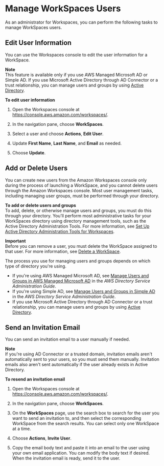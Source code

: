 # Manage WorkSpaces Users<a name="manage-workspaces-users"></a>

As an administrator for Workspaces, you can perform the following tasks to manage WorkSpaces users\.

## Edit User Information<a name="edit-user"></a>

You can use the Workspaces console to edit the user information for a WorkSpace\.

**Note**  
This feature is available only if you use AWS Managed Microsoft AD or Simple AD\. If you use Microsoft Active Directory through AD Connector or a trust relationship, you can manage users and groups by using [ Active Directory](https://docs.microsoft.com/powershell/module/addsadministration/?view=win10-ps)\.

**To edit user information**

1. Open the Workspaces console at [https://console\.aws\.amazon\.com/workspaces/](https://console.aws.amazon.com/workspaces/)\.

1. In the navigation pane, choose **WorkSpaces**\.

1. Select a user and choose **Actions**, **Edit User**\.

1. Update **First Name**, **Last Name**, and **Email** as needed\.

1. Choose **Update**\.

## Add or Delete Users<a name="add-delete-user"></a>

You can create new users from the Amazon Workspaces console only during the process of launching a WorkSpace, and you cannot delete users through the Amazon Workspaces console\. Most user management tasks, including managing user groups, must be performed through your directory\.

**To add or delete users and groups**  
To add, delete, or otherwise manage users and groups, you must do this through your directory\. You'll perform most administrative tasks for your WorkSpaces directory using directory management tools, such as the Active Directory Administration Tools\. For more information, see [Set Up Active Directory Administration Tools for Workspaces](directory_administration.md)\.

**Important**  
Before you can remove a user, you must delete the WorkSpace assigned to that user\. For more information, see [Delete a WorkSpace](delete-workspaces.md)\.

The process you use for managing users and groups depends on which type of directory you're using\.
+ If you're using AWS Managed Microsoft AD, see [ Manage Users and Groups in AWS Managed Microsoft AD](https://docs.aws.amazon.com/directoryservice/latest/admin-guide/ms_ad_manage_users_groups.html) in the *AWS Directory Service Administration Guide*\.
+ If you're using Simple AD, see [ Manage Users and Groups in Simple AD](https://docs.aws.amazon.com/directoryservice/latest/admin-guide/simple_ad_manage_users_groups.html) in the *AWS Directory Service Administration Guide*\. 
+ If you use Microsoft Active Directory through AD Connector or a trust relationship, you can manage users and groups by using [ Active Directory](https://docs.microsoft.com/powershell/module/addsadministration/?view=win10-ps)\. 

## Send an Invitation Email<a name="send-invitation"></a>

You can send an invitation email to a user manually if needed\.

**Note**  
If you're using AD Connector or a trusted domain, invitation emails aren't automatically sent to your users, so you must send them manually\. Invitation emails also aren't sent automatically if the user already exists in Active Directory\.

**To resend an invitation email**

1. Open the Workspaces console at [https://console\.aws\.amazon\.com/workspaces/](https://console.aws.amazon.com/workspaces/)\.

1. In the navigation pane, choose **WorkSpaces**\.

1. On the **WorkSpaces** page, use the search box to search for the user you want to send an invitation to, and then select the corresponding WorkSpace from the search results\. You can select only one WorkSpace at a time\.

1. Choose **Actions**, **Invite User**\.

1. Copy the email body text and paste it into an email to the user using your own email application\. You can modify the body text if desired\. When the invitation email is ready, send it to the user\.